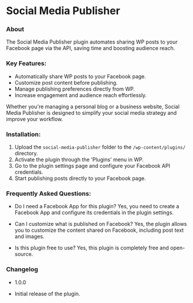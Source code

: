 # Social Media Publisher

### About

The Social Media Publisher plugin automates sharing WP posts to your Facebook page via the API, saving
time and boosting audience reach.

### Key Features:

- Automatically share WP posts to your Facebook page.
- Customize post content before publishing.
- Manage publishing preferences directly from WP.
- Increase engagement and audience reach effortlessly.

Whether you're managing a personal blog or a business website, Social Media Publisher is designed to simplify your
social media strategy and improve your workflow.

### Installation:

1. Upload the `social-media-publisher` folder to the `/wp-content/plugins/` directory.
2. Activate the plugin through the 'Plugins' menu in WP.
3. Go to the plugin settings page and configure your Facebook API credentials.
4. Start publishing posts directly to your Facebook page.

### Frequently Asked Questions:
- Do I need a Facebook App for this plugin?
Yes, you need to create a Facebook App and configure its credentials in the plugin settings.

- Can I customize what is published on Facebook?
Yes, the plugin allows you to customize the content shared on Facebook, including post text and images.

- Is this plugin free to use?
Yes, this plugin is completely free and open-source.

### Changelog
- 1.0.0 
* Initial release of the plugin.